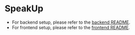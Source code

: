 # SpeakUp

- For backend setup, please refer to the [backend README](./backend/README).
- For frontend setup, please refer to the [frontend README](./frontend/README).
